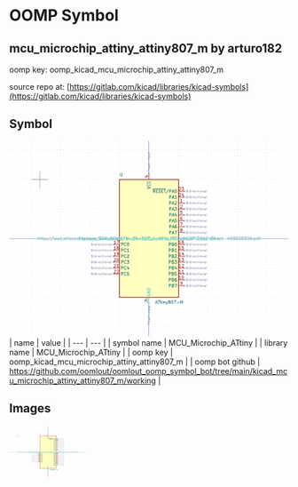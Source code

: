 # OOMP Symbol  
## mcu_microchip_attiny_attiny807_m  by arturo182  
  
oomp key: oomp_kicad_mcu_microchip_attiny_attiny807_m  
  
source repo at: [https://gitlab.com/kicad/libraries/kicad-symbols](https://gitlab.com/kicad/libraries/kicad-symbols)  
## Symbol  
  
[![working.png](working_600.png)](working.png)  
| name | value | 
| --- | --- | 
| symbol name | MCU_Microchip_ATtiny | 
| library name | MCU_Microchip_ATtiny | 
| oomp key | oomp_kicad_mcu_microchip_attiny_attiny807_m | 
| oomp bot github | https://github.com/oomlout/oomlout_oomp_symbol_bot/tree/main/kicad_mcu_microchip_attiny_attiny807_m/working | 
## Images  
  
[![working.png](working_140.png)](working.png)  
